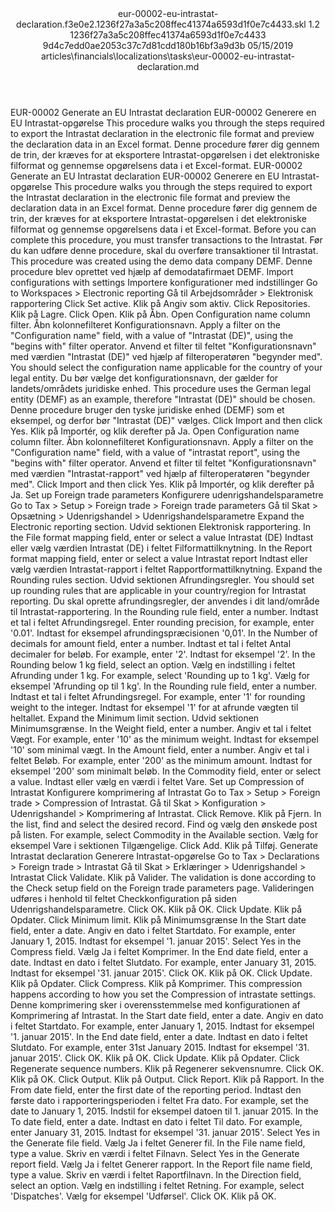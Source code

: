 <?xml version="1.0" encoding="UTF-8"?>
<xliff xmlns:logoport="urn:logoport:xliffeditor:xliff-extras:1.0" xmlns:xsi="http://www.w3.org/2001/XMLSchema-instance" xmlns="urn:oasis:names:tc:xliff:document:1.2" xmlns:xliffext="urn:microsoft:content:schema:xliffextensions" version="1.2" xsi:schemaLocation="urn:oasis:names:tc:xliff:document:1.2 xliff-core-1.2-transitional.xsd">
  <file datatype="xml" source-language="en-US" original="eur-00002-eu-intrastat-declaration.md" target-language="da-DK">
    <header>
      <tool tool-company="Microsoft" tool-version="1.0-7889195" tool-name="mdxliff" tool-id="mdxliff"/>
      <xliffext:skl_file_name>eur-00002-eu-intrastat-declaration.f3e0e2.1236f27a3a5c208ffec41374a6593d1f0e7c4433.skl</xliffext:skl_file_name>
      <xliffext:version>1.2</xliffext:version>
      <xliffext:ms.openlocfilehash>1236f27a3a5c208ffec41374a6593d1f0e7c4433</xliffext:ms.openlocfilehash>
      <xliffext:ms.sourcegitcommit>9d4c7edd0ae2053c37c7d81cdd180b16bf3a9d3b</xliffext:ms.sourcegitcommit>
      <xliffext:ms.lasthandoff>05/15/2019</xliffext:ms.lasthandoff>
      <xliffext:ms.openlocfilepath>articles\financials\localizations\tasks\eur-00002-eu-intrastat-declaration.md</xliffext:ms.openlocfilepath>
    </header>
    <body>
      <group extype="content" id="content">
        <trans-unit xml:space="preserve" translate="yes" id="101" restype="x-metadata">
          <source>EUR-00002 Generate an EU Intrastat declaration</source>
        <target logoport:matchpercent="101" state="translated" state-qualifier="leveraged-tm">EUR-00002 Generere en EU Intrastat-opgørelse</target></trans-unit>
        <trans-unit xml:space="preserve" translate="yes" id="102" restype="x-metadata">
          <source>This procedure walks you through the steps required to export the Intrastat declaration in the electronic file format and preview the declaration data in an Excel format.</source>
        <target logoport:matchpercent="101" state="translated" state-qualifier="leveraged-tm">Denne procedure fører dig gennem de trin, der kræves for at eksportere Intrastat-opgørelsen i det elektroniske filformat og gennemse opgørelsens data i et Excel-format.</target></trans-unit>
        <trans-unit xml:space="preserve" translate="yes" id="103">
          <source>EUR-00002 Generate an EU Intrastat declaration</source>
        <target logoport:matchpercent="101" state="translated" state-qualifier="leveraged-tm">EUR-00002 Generere en EU Intrastat-opgørelse</target></trans-unit>
        <trans-unit xml:space="preserve" translate="yes" id="104">
          <source>This procedure walks you through the steps required to export the Intrastat declaration in the electronic file format and preview the declaration data in an Excel format.</source>
        <target logoport:matchpercent="101" state="translated" state-qualifier="leveraged-tm">Denne procedure fører dig gennem de trin, der kræves for at eksportere Intrastat-opgørelsen i det elektroniske filformat og gennemse opgørelsens data i et Excel-format.</target></trans-unit>
        <trans-unit xml:space="preserve" translate="yes" id="105">
          <source>Before you can complete this procedure, you must transfer transactions to the Intrastat.</source>
        <target logoport:matchpercent="101" state="translated" state-qualifier="leveraged-tm">Før du kan udføre denne procedure, skal du overføre transaktioner til Intrastat.</target></trans-unit>
        <trans-unit xml:space="preserve" translate="yes" id="106">
          <source>This procedure was created using the demo data company DEMF.</source>
        <target logoport:matchpercent="101" state="translated" state-qualifier="leveraged-tm">Denne procedure blev oprettet ved hjælp af demodatafirmaet DEMF.</target></trans-unit>
        <trans-unit xml:space="preserve" translate="yes" id="107">
          <source>Import configurations with settings</source>
        <target logoport:matchpercent="101" state="translated" state-qualifier="leveraged-tm">Importere konfigurationer med indstillinger</target></trans-unit>
        <trans-unit xml:space="preserve" translate="yes" id="108">
          <source>Go to Workspaces &gt; Electronic reporting</source>
        <target logoport:matchpercent="101" state="translated" state-qualifier="leveraged-tm">Gå til Arbejdsområder &gt; Elektronisk rapportering</target></trans-unit>
        <trans-unit xml:space="preserve" translate="yes" id="109">
          <source>Click Set active.</source>
        <target logoport:matchpercent="101" state="translated" state-qualifier="leveraged-tm">Klik på Angiv som aktiv.</target></trans-unit>
        <trans-unit xml:space="preserve" translate="yes" id="110">
          <source>Click Repositories.</source>
        <target logoport:matchpercent="101" state="translated" state-qualifier="leveraged-tm">Klik på Lagre.</target></trans-unit>
        <trans-unit xml:space="preserve" translate="yes" id="111">
          <source>Click Open.</source>
        <target logoport:matchpercent="101" state="translated" state-qualifier="leveraged-tm">Klik på Åbn.</target></trans-unit>
        <trans-unit xml:space="preserve" translate="yes" id="112">
          <source>Open Configuration name column filter.</source>
        <target logoport:matchpercent="101" state="translated" state-qualifier="leveraged-tm">Åbn kolonnefilteret Konfigurationsnavn.</target></trans-unit>
        <trans-unit xml:space="preserve" translate="yes" id="113">
          <source>Apply a filter on the "Configuration name" field, with a value of "Intrastat (DE)", using the "begins with" filter operator.</source>
        <target logoport:matchpercent="101" state="translated" state-qualifier="leveraged-tm">Anvend et filter til feltet "Konfigurationsnavn" med værdien "Intrastat (DE)" ved hjælp af filteroperatøren "begynder med".</target></trans-unit>
        <trans-unit xml:space="preserve" translate="yes" id="114">
          <source>You should select the configuration name applicable for the country of your legal entity.</source>
        <target logoport:matchpercent="101" state="translated" state-qualifier="leveraged-tm">Du bør vælge det konfigurationsnavn, der gælder for landets/områdets juridiske enhed.</target></trans-unit>
        <trans-unit xml:space="preserve" translate="yes" id="115">
          <source>This procedure uses the German legal entity (DEMF) as an example, therefore "Intrastat (DE)" should be chosen.</source>
        <target logoport:matchpercent="101" state="translated" state-qualifier="leveraged-tm">Denne procedure bruger den tyske juridiske enhed (DEMF) som et eksempel, og derfor bør "Intrastat (DE)" vælges.</target></trans-unit>
        <trans-unit xml:space="preserve" translate="yes" id="116">
          <source>Click Import and then click Yes.</source>
        <target logoport:matchpercent="101" state="translated" state-qualifier="leveraged-tm">Klik på Importér, og klik derefter på Ja.</target></trans-unit>
        <trans-unit xml:space="preserve" translate="yes" id="117">
          <source>Open Configuration name column filter.</source>
        <target logoport:matchpercent="101" state="translated" state-qualifier="leveraged-tm">Åbn kolonnefilteret Konfigurationsnavn.</target></trans-unit>
        <trans-unit xml:space="preserve" translate="yes" id="118">
          <source>Apply a filter on the "Configuration name" field, with a value of "intrastat report", using the "begins with" filter operator.</source>
        <target logoport:matchpercent="101" state="translated" state-qualifier="leveraged-tm">Anvend et filter til feltet "Konfigurationsnavn" med værdien "Intrastat-rapport" ved hjælp af filteroperatøren "begynder med".</target></trans-unit>
        <trans-unit xml:space="preserve" translate="yes" id="119">
          <source>Click Import and then click Yes.</source>
        <target logoport:matchpercent="101" state="translated" state-qualifier="leveraged-tm">Klik på Importér, og klik derefter på Ja.</target></trans-unit>
        <trans-unit xml:space="preserve" translate="yes" id="120">
          <source>Set up Foreign trade parameters</source>
        <target logoport:matchpercent="101" state="translated" state-qualifier="leveraged-tm">Konfigurere udenrigshandelsparametre</target></trans-unit>
        <trans-unit xml:space="preserve" translate="yes" id="121">
          <source>Go to Tax &gt; Setup &gt; Foreign trade &gt; Foreign trade parameters</source>
        <target logoport:matchpercent="101" state="translated" state-qualifier="leveraged-tm">Gå til Skat &gt; Opsætning &gt; Udenrigshandel &gt; Udenrigshandelsparametre</target></trans-unit>
        <trans-unit xml:space="preserve" translate="yes" id="122">
          <source>Expand the Electronic reporting section.</source>
        <target logoport:matchpercent="101" state="translated" state-qualifier="leveraged-tm">Udvid sektionen Elektronisk rapportering.</target></trans-unit>
        <trans-unit xml:space="preserve" translate="yes" id="123">
          <source>In the File format mapping field, enter or select a value Intrastat (DE)</source>
        <target logoport:matchpercent="101" state="translated" state-qualifier="leveraged-tm">Indtast eller vælg værdien Intrastat (DE) i feltet Filformattilknytning.</target></trans-unit>
        <trans-unit xml:space="preserve" translate="yes" id="124">
          <source>In the Report format mapping field, enter or select a value Intrastat report</source>
        <target logoport:matchpercent="101" state="translated" state-qualifier="leveraged-tm">Indtast eller vælg værdien Intrastat-rapport i feltet Rapportformattilknytning.</target></trans-unit>
        <trans-unit xml:space="preserve" translate="yes" id="125">
          <source>Expand the Rounding rules section.</source>
        <target logoport:matchpercent="101" state="translated" state-qualifier="leveraged-tm">Udvid sektionen Afrundingsregler.</target></trans-unit>
        <trans-unit xml:space="preserve" translate="yes" id="126">
          <source>You should set up rounding rules that are applicable in your country/region for Intrastat reporting.</source>
        <target logoport:matchpercent="101" state="translated" state-qualifier="leveraged-tm">Du skal oprette afrundingsregler, der anvendes i dit land/område til Intrastat-rapportering.</target></trans-unit>
        <trans-unit xml:space="preserve" translate="yes" id="127">
          <source>In the Rounding rule field, enter a number.</source>
        <target logoport:matchpercent="101" state="translated" state-qualifier="leveraged-tm">Indtast et tal i feltet Afrundingsregel.</target></trans-unit>
        <trans-unit xml:space="preserve" translate="yes" id="128">
          <source>Enter rounding precision, for example, enter '0.01'.</source>
        <target logoport:matchpercent="101" state="translated" state-qualifier="leveraged-tm">Indtast for eksempel afrundingspræcisionen '0,01'.</target></trans-unit>
        <trans-unit xml:space="preserve" translate="yes" id="129">
          <source>In the Number of decimals for amount field, enter a number.</source>
        <target logoport:matchpercent="101" state="translated" state-qualifier="leveraged-tm">Indtast et tal i feltet Antal decimaler for beløb.</target></trans-unit>
        <trans-unit xml:space="preserve" translate="yes" id="130">
          <source>For example, enter '2'.</source>
        <target logoport:matchpercent="101" state="translated" state-qualifier="leveraged-tm">Indtast for eksempel '2'.</target></trans-unit>
        <trans-unit xml:space="preserve" translate="yes" id="131">
          <source>In the Rounding below 1 kg field, select an option.</source>
        <target logoport:matchpercent="101" state="translated" state-qualifier="leveraged-tm">Vælg en indstilling i feltet Afrunding under 1 kg.</target></trans-unit>
        <trans-unit xml:space="preserve" translate="yes" id="132">
          <source>For example, select 'Rounding up to 1 kg'.</source>
        <target logoport:matchpercent="101" state="translated" state-qualifier="leveraged-tm">Vælg for eksempel 'Afrunding op til 1 kg'.</target></trans-unit>
        <trans-unit xml:space="preserve" translate="yes" id="133">
          <source>In the Rounding rule field, enter a number.</source>
        <target logoport:matchpercent="101" state="translated" state-qualifier="leveraged-tm">Indtast et tal i feltet Afrundingsregel.</target></trans-unit>
        <trans-unit xml:space="preserve" translate="yes" id="134">
          <source>For example, enter '1' for rounding weight to the integer.</source>
        <target logoport:matchpercent="101" state="translated" state-qualifier="leveraged-tm">Indtast for eksempel '1' for at afrunde vægten til heltallet.</target></trans-unit>
        <trans-unit xml:space="preserve" translate="yes" id="135">
          <source>Expand the Minimum limit section.</source>
        <target logoport:matchpercent="101" state="translated" state-qualifier="leveraged-tm">Udvid sektionen Minimumsgrænse.</target></trans-unit>
        <trans-unit xml:space="preserve" translate="yes" id="136">
          <source>In the Weight field, enter a number.</source>
        <target logoport:matchpercent="101" state="translated" state-qualifier="leveraged-tm">Angiv et tal i feltet Vægt.</target></trans-unit>
        <trans-unit xml:space="preserve" translate="yes" id="137">
          <source>For example, enter '10' as the minimum weight.</source>
        <target logoport:matchpercent="101" state="translated" state-qualifier="leveraged-tm">Indtast for eksempel '10' som minimal vægt.</target></trans-unit>
        <trans-unit xml:space="preserve" translate="yes" id="138">
          <source>In the Amount field, enter a number.</source>
        <target logoport:matchpercent="101" state="translated" state-qualifier="leveraged-tm">Angiv et tal i feltet Beløb.</target></trans-unit>
        <trans-unit xml:space="preserve" translate="yes" id="139">
          <source>For example, enter '200' as the minimum amount.</source>
        <target logoport:matchpercent="101" state="translated" state-qualifier="leveraged-tm">Indtast for eksempel '200' som minimalt beløb.</target></trans-unit>
        <trans-unit xml:space="preserve" translate="yes" id="140">
          <source>In the Commodity field, enter or select a value.</source>
        <target logoport:matchpercent="101" state="translated" state-qualifier="leveraged-tm">Indtast eller vælg en værdi i feltet Vare.</target></trans-unit>
        <trans-unit xml:space="preserve" translate="yes" id="141">
          <source>Set up Compression of Intrastat</source>
        <target logoport:matchpercent="101" state="translated" state-qualifier="leveraged-tm">Konfigurere komprimering af Intrastat</target></trans-unit>
        <trans-unit xml:space="preserve" translate="yes" id="142">
          <source>Go to Tax &gt; Setup &gt; Foreign trade &gt; Compression of Intrastat.</source>
        <target logoport:matchpercent="101" state="translated" state-qualifier="leveraged-tm">Gå til Skat &gt; Konfiguration &gt; Udenrigshandel &gt; Komprimering af Intrastat.</target></trans-unit>
        <trans-unit xml:space="preserve" translate="yes" id="143">
          <source>Click Remove.</source>
        <target logoport:matchpercent="101" state="translated" state-qualifier="leveraged-tm">Klik på Fjern.</target></trans-unit>
        <trans-unit xml:space="preserve" translate="yes" id="144">
          <source>In the list, find and select the desired record.</source>
        <target logoport:matchpercent="101" state="translated" state-qualifier="leveraged-tm">Find og vælg den ønskede post på listen.</target></trans-unit>
        <trans-unit xml:space="preserve" translate="yes" id="145">
          <source>For example, select Commodity in the Available section.</source>
        <target logoport:matchpercent="101" state="translated" state-qualifier="leveraged-tm">Vælg for eksempel Vare i sektionen Tilgængelige.</target></trans-unit>
        <trans-unit xml:space="preserve" translate="yes" id="146">
          <source>Click Add.</source>
        <target logoport:matchpercent="101" state="translated" state-qualifier="leveraged-tm">Klik på Tilføj.</target></trans-unit>
        <trans-unit xml:space="preserve" translate="yes" id="147">
          <source>Generate Intrastat declaration</source>
        <target logoport:matchpercent="101" state="translated" state-qualifier="leveraged-tm">Generere Intrastat-opgørelse</target></trans-unit>
        <trans-unit xml:space="preserve" translate="yes" id="148">
          <source>Go to Tax &gt; Declarations &gt; Foreign trade &gt; Intrastat</source>
        <target logoport:matchpercent="101" state="translated" state-qualifier="leveraged-tm">Gå til Skat &gt; Erklæringer &gt; Udenrigshandel &gt; Intrastat</target></trans-unit>
        <trans-unit xml:space="preserve" translate="yes" id="149">
          <source>Click Validate.</source>
        <target logoport:matchpercent="101" state="translated" state-qualifier="leveraged-tm">Klik på Valider.</target></trans-unit>
        <trans-unit xml:space="preserve" translate="yes" id="150">
          <source>The validation is done according to the Check setup field on the Foreign trade parameters page.</source>
        <target logoport:matchpercent="101" state="translated" state-qualifier="leveraged-tm">Valideringen udføres i henhold til feltet Checkkonfiguration på siden Udenrigshandelsparametre.</target></trans-unit>
        <trans-unit xml:space="preserve" translate="yes" id="151">
          <source>Click OK.</source>
        <target logoport:matchpercent="101" state="translated" state-qualifier="leveraged-tm">Klik på OK.</target></trans-unit>
        <trans-unit xml:space="preserve" translate="yes" id="152">
          <source>Click Update.</source>
        <target logoport:matchpercent="101" state="translated" state-qualifier="leveraged-tm">Klik på Opdater.</target></trans-unit>
        <trans-unit xml:space="preserve" translate="yes" id="153">
          <source>Click Minimum limit.</source>
        <target logoport:matchpercent="101" state="translated" state-qualifier="leveraged-tm">Klik på Minimumsgrænse</target></trans-unit>
        <trans-unit xml:space="preserve" translate="yes" id="154">
          <source>In the Start date field, enter a date.</source>
        <target logoport:matchpercent="101" state="translated" state-qualifier="leveraged-tm">Angiv en dato i feltet Startdato.</target></trans-unit>
        <trans-unit xml:space="preserve" translate="yes" id="155">
          <source>For example, enter January 1, 2015.</source>
        <target logoport:matchpercent="101" state="translated" state-qualifier="leveraged-tm">Indtast for eksempel '1. januar 2015'.</target></trans-unit>
        <trans-unit xml:space="preserve" translate="yes" id="156">
          <source>Select Yes in the Compress field.</source>
        <target logoport:matchpercent="101" state="translated" state-qualifier="leveraged-tm">Vælg Ja i feltet Komprimer.</target></trans-unit>
        <trans-unit xml:space="preserve" translate="yes" id="157">
          <source>In the End date field, enter a date.</source>
        <target logoport:matchpercent="101" state="translated" state-qualifier="leveraged-tm">Indtast en dato i feltet Slutdato.</target></trans-unit>
        <trans-unit xml:space="preserve" translate="yes" id="158">
          <source>For example, enter January 31, 2015.</source>
        <target logoport:matchpercent="101" state="translated" state-qualifier="leveraged-tm">Indtast for eksempel '31. januar 2015'.</target></trans-unit>
        <trans-unit xml:space="preserve" translate="yes" id="159">
          <source>Click OK.</source>
        <target logoport:matchpercent="101" state="translated" state-qualifier="leveraged-tm">Klik på OK.</target></trans-unit>
        <trans-unit xml:space="preserve" translate="yes" id="160">
          <source>Click Update.</source>
        <target logoport:matchpercent="101" state="translated" state-qualifier="leveraged-tm">Klik på Opdater.</target></trans-unit>
        <trans-unit xml:space="preserve" translate="yes" id="161">
          <source>Click Compress.</source>
        <target logoport:matchpercent="101" state="translated" state-qualifier="leveraged-tm">Klik på Komprimer.</target></trans-unit>
        <trans-unit xml:space="preserve" translate="yes" id="162">
          <source>This compression happens according to how you set the Compression of intrastate settings.</source>
        <target logoport:matchpercent="101" state="translated" state-qualifier="leveraged-tm">Denne komprimering sker i overensstemmelse med konfigurationen af Komprimering af Intrastat.</target></trans-unit>
        <trans-unit xml:space="preserve" translate="yes" id="163">
          <source>In the Start date field, enter a date.</source>
        <target logoport:matchpercent="101" state="translated" state-qualifier="leveraged-tm">Angiv en dato i feltet Startdato.</target></trans-unit>
        <trans-unit xml:space="preserve" translate="yes" id="164">
          <source>For example, enter January 1, 2015.</source>
        <target logoport:matchpercent="101" state="translated" state-qualifier="leveraged-tm">Indtast for eksempel '1. januar 2015'.</target></trans-unit>
        <trans-unit xml:space="preserve" translate="yes" id="165">
          <source>In the End date field, enter a date.</source>
        <target logoport:matchpercent="101" state="translated" state-qualifier="leveraged-tm">Indtast en dato i feltet Slutdato.</target></trans-unit>
        <trans-unit xml:space="preserve" translate="yes" id="166">
          <source>For example, enter 31st January 2015.</source>
        <target logoport:matchpercent="101" state="translated" state-qualifier="leveraged-tm">Indtast for eksempel '31. januar 2015'.</target></trans-unit>
        <trans-unit xml:space="preserve" translate="yes" id="167">
          <source>Click OK.</source>
        <target logoport:matchpercent="101" state="translated" state-qualifier="leveraged-tm">Klik på OK.</target></trans-unit>
        <trans-unit xml:space="preserve" translate="yes" id="168">
          <source>Click Update.</source>
        <target logoport:matchpercent="101" state="translated" state-qualifier="leveraged-tm">Klik på Opdater.</target></trans-unit>
        <trans-unit xml:space="preserve" translate="yes" id="169">
          <source>Click Regenerate sequence numbers.</source>
        <target logoport:matchpercent="101" state="translated" state-qualifier="leveraged-tm">Klik på Regenerer sekvensnumre.</target></trans-unit>
        <trans-unit xml:space="preserve" translate="yes" id="170">
          <source>Click OK.</source>
        <target logoport:matchpercent="101" state="translated" state-qualifier="leveraged-tm">Klik på OK.</target></trans-unit>
        <trans-unit xml:space="preserve" translate="yes" id="171">
          <source>Click Output.</source>
        <target logoport:matchpercent="101" state="translated" state-qualifier="leveraged-tm">Klik på Output.</target></trans-unit>
        <trans-unit xml:space="preserve" translate="yes" id="172">
          <source>Click Report.</source>
        <target logoport:matchpercent="101" state="translated" state-qualifier="leveraged-tm">Klik på Rapport.</target></trans-unit>
        <trans-unit xml:space="preserve" translate="yes" id="173">
          <source>In the From date field, enter the first date of the reporting period.</source>
        <target logoport:matchpercent="101" state="translated" state-qualifier="leveraged-tm">Indtast den første dato i rapporteringsperioden i feltet Fra dato.</target></trans-unit>
        <trans-unit xml:space="preserve" translate="yes" id="174">
          <source>For example, set the date to January 1, 2015.</source>
        <target logoport:matchpercent="101" state="translated" state-qualifier="leveraged-tm">Indstil for eksempel datoen til 1. januar 2015.</target></trans-unit>
        <trans-unit xml:space="preserve" translate="yes" id="175">
          <source>In the To date field, enter a date.</source>
        <target logoport:matchpercent="101" state="translated" state-qualifier="leveraged-tm">Indtast en dato i feltet Til dato.</target></trans-unit>
        <trans-unit xml:space="preserve" translate="yes" id="176">
          <source>For example, enter January 31, 2015.</source>
        <target logoport:matchpercent="101" state="translated" state-qualifier="leveraged-tm">Indtast for eksempel '31. januar 2015'.</target></trans-unit>
        <trans-unit xml:space="preserve" translate="yes" id="177">
          <source>Select Yes in the Generate file field.</source>
        <target logoport:matchpercent="101" state="translated" state-qualifier="leveraged-tm">Vælg Ja i feltet Generer fil.</target></trans-unit>
        <trans-unit xml:space="preserve" translate="yes" id="178">
          <source>In the File name field, type a value.</source>
        <target logoport:matchpercent="101" state="translated" state-qualifier="leveraged-tm">Skriv en værdi i feltet Filnavn.</target></trans-unit>
        <trans-unit xml:space="preserve" translate="yes" id="179">
          <source>Select Yes in the Generate report field.</source>
        <target logoport:matchpercent="101" state="translated" state-qualifier="leveraged-tm">Vælg Ja i feltet Generer rapport.</target></trans-unit>
        <trans-unit xml:space="preserve" translate="yes" id="180">
          <source>In the Report file name field, type a value.</source>
        <target logoport:matchpercent="101" state="translated" state-qualifier="leveraged-tm">Skriv en værdi i feltet Raportfilnavn.</target></trans-unit>
        <trans-unit xml:space="preserve" translate="yes" id="181">
          <source>In the Direction field, select an option.</source>
        <target logoport:matchpercent="101" state="translated" state-qualifier="leveraged-tm">Vælg en indstilling i feltet Retning.</target></trans-unit>
        <trans-unit xml:space="preserve" translate="yes" id="182">
          <source>For example, select 'Dispatches'.</source>
        <target logoport:matchpercent="101" state="translated" state-qualifier="leveraged-tm">Vælg for eksempel 'Udførsel'.</target></trans-unit>
        <trans-unit xml:space="preserve" translate="yes" id="183">
          <source>Click OK.</source>
        <target logoport:matchpercent="101" state="translated" state-qualifier="leveraged-tm">Klik på OK.</target></trans-unit>
      </group>
    </body>
  </file>
</xliff>